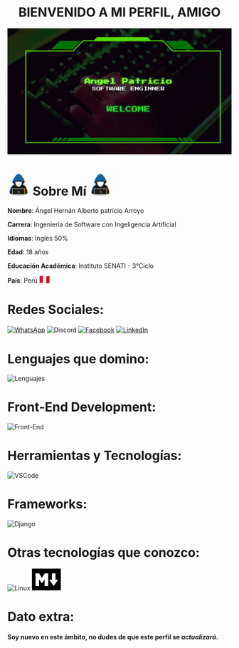 <h1 align="center"><b>BIENVENIDO A MI PERFIL, AMIGO</b></h1>

![Banner](https://github.com/AngelHer2005/AngelHer2005/blob/main/recursos/Banner.gif)

# <img src="https://github.com/0xAbdulKhalid/0xAbdulKhalid/raw/main/assets/mdImages/about_me.gif" width=50px> **Sobre Mí** <img src="https://github.com/0xAbdulKhalid/0xAbdulKhalid/raw/main/assets/mdImages/about_me.gif" width=50px>

**Nombre**:  Ángel Hernán Alberto patricio Arroyo

**Carrera**: Ingeniería de Software con Ingeligencia Artificial

**Idiomas**: Inglés 50% 

**Edad**: 18 años

**Educación Académica**: Instituto SENATI - 3°Ciclo

**País**: Perú <img src="https://github.com/AngelHer2005/AngelHer2005/blob/main/recursos/Perú.png" width=25px>

# **Redes Sociales**:
<p align="left">
  <a href="https://wa.me/997150226"><img align="center" src="https://img.shields.io/badge/WhatsApp-25D366?style=for-the-badge&logo=whatsapp&logoColor=white" alt="WhatsApp"/></a>
  <img align="center" src="https://img.shields.io/badge/Discord-7289DA?style=for-the-badge&logo=discord&logoColor=white" alt="Discord"/>
  <a href="https://www.facebook.com/angelhernan.patricioarroyo/" target="blank"><img align="center" src="https://img.shields.io/badge/Facebook-7289DA?style=for-the-badge&logo=facebook&logoColor=white" alt="Facebook"/></a>
  <a href="https://www.linkedin.com/in/angelhernanpatricioarroyo/" target="blank"><img align="center"  src="https://img.shields.io/badge/LinkedIn-7289DA?style=for-the-badge&logo=linkedin&logoColor=white" alt="LinkedIn"/></a>
</p>

# **Lenguajes que domino**:

![Lenguajes](https://skillicons.dev/icons?i=python,js,java)

# **Front-End Development**:

![Front-End](https://skillicons.dev/icons?i=html,css,js)

# **Herramientas y Tecnologías**:

![VSCode](https://skillicons.dev/icons?i=vscode,github,git)

# **Frameworks**:

![Django](https://skillicons.dev/icons?i=django)

# **Otras tecnologías que conozco**:

![Linux](https://skillicons.dev/icons?i=linux)
<img src="https://github.com/AngelHer2005/AngelHer2005/blob/main/recursos/markdown.jpg" width=65px>

# **Dato extra**:
#### Soy nuevo en este ámbito, no dudes de que este perfil se _actualizará_.
